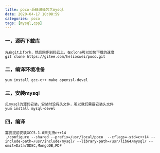 ```yaml
---
title: poco-源码编译包含mysql
date: 2020-04-17 10:08:59
categories: poco
tags: [mysql,cpp]
---
```


### 一，源码下载库

~~~
先在git上fork，然后同步到码云上，在clone可以加快下载的速度
git clone https://gitee.com/helioswei/poco.git
~~~



### 二，编译环境准备

~~~
yum install gcc-c++ make openssl-devel
~~~



### 三，安装mysql

~~~
见mysql的源码安装，安装时没有头文件，所以我们需要安装头文件
yum install mysql-devel
~~~



### 四，编译

~~~
需要提前安装GCC5.1.0来支持c++14
./configure --shared --prefix=/usr/local/poco  --cflags=-std=c++14 --include-path=/usr/include/mysql/ --library-path=/usr/lib64/mysql/ --omit=Data/ODBC,MongoDB,PDF
~~~

